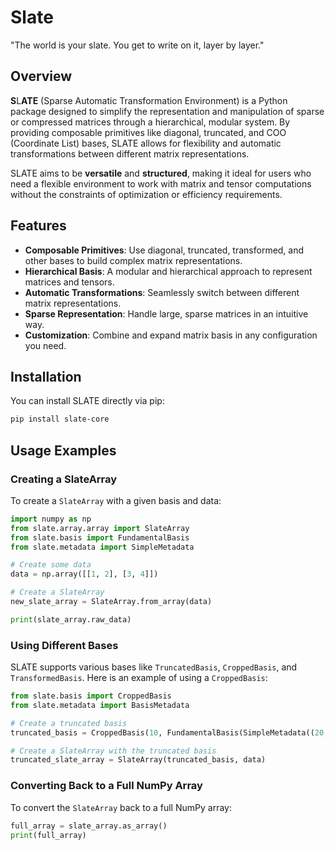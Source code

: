 # Slate

"The world is your slate. You get to write on it, layer by layer."

## Overview

**S**L**ATE** (Sparse Automatic Transformation Environment) is a Python package designed to simplify the representation and manipulation of sparse or compressed matrices through a hierarchical, modular system. By providing composable primitives like diagonal, truncated, and COO (Coordinate List) bases, SLATE allows for flexibility and automatic transformations between different matrix representations.

SLATE aims to be **versatile** and **structured**, making it ideal for users who need a flexible environment to work with matrix and tensor computations without the constraints of optimization or efficiency requirements.

## Features

- **Composable Primitives**: Use diagonal, truncated, transformed, and other bases to build complex matrix representations.
- **Hierarchical Basis**: A modular and hierarchical approach to represent matrices and tensors.
- **Automatic Transformations**: Seamlessly switch between different matrix representations.
- **Sparse Representation**: Handle large, sparse matrices in an intuitive way.
- **Customization**: Combine and expand matrix basis in any configuration you need.

## Installation

You can install SLATE directly via pip:

```bash
pip install slate-core
```

## Usage Examples

### Creating a SlateArray

To create a `SlateArray` with a given basis and data:

```python
import numpy as np
from slate.array.array import SlateArray
from slate.basis import FundamentalBasis
from slate.metadata import SimpleMetadata

# Create some data
data = np.array([[1, 2], [3, 4]])

# Create a SlateArray
new_slate_array = SlateArray.from_array(data)

print(slate_array.raw_data)
```

### Using Different Bases

SLATE supports various bases like `TruncatedBasis`, `CroppedBasis`, and `TransformedBasis`. Here is an example of using a `CroppedBasis`:

```python
from slate.basis import CroppedBasis
from slate.metadata import BasisMetadata

# Create a truncated basis
truncated_basis = CroppedBasis(10, FundamentalBasis(SimpleMetadata((20,))))

# Create a SlateArray with the truncated basis
truncated_slate_array = SlateArray(truncated_basis, data)
```

### Converting Back to a Full NumPy Array

To convert the `SlateArray` back to a full NumPy array:

```python
full_array = slate_array.as_array()
print(full_array)
```
